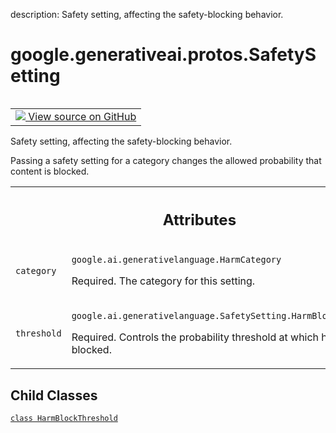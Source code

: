 description: Safety setting, affecting the safety-blocking behavior.

<div itemscope itemtype="http://developers.google.com/ReferenceObject">
<meta itemprop="name" content="google.generativeai.protos.SafetySetting" />
<meta itemprop="path" content="Stable" />
<meta itemprop="property" content="HarmBlockThreshold"/>
</div>

# google.generativeai.protos.SafetySetting

<!-- Insert buttons and diff -->

<table class="tfo-notebook-buttons tfo-api nocontent" align="left">
<td>
  <a target="_blank" href="https://github.com/googleapis/google-cloud-python/tree/main/packages/google-ai-generativelanguage/google/ai/generativelanguage_v1beta/types/safety.py#L224-L273">
    <img src="https://www.tensorflow.org/images/GitHub-Mark-32px.png" />
    View source on GitHub
  </a>
</td>
</table>



Safety setting, affecting the safety-blocking behavior.

<!-- Placeholder for "Used in" -->

Passing a safety setting for a category changes the allowed
probability that content is blocked.



<!-- Tabular view -->
 <table class="responsive fixed orange">
<colgroup><col width="214px"><col></colgroup>
<tr><th colspan="2"><h2 class="add-link">Attributes</h2></th></tr>

<tr>
<td>

`category`<a id="category"></a>

</td>
<td>

`google.ai.generativelanguage.HarmCategory`

Required. The category for this setting.

</td>
</tr><tr>
<td>

`threshold`<a id="threshold"></a>

</td>
<td>

`google.ai.generativelanguage.SafetySetting.HarmBlockThreshold`

Required. Controls the probability threshold
at which harm is blocked.

</td>
</tr>
</table>



## Child Classes
[`class HarmBlockThreshold`](../../../google/generativeai/types/HarmBlockThreshold.md)

